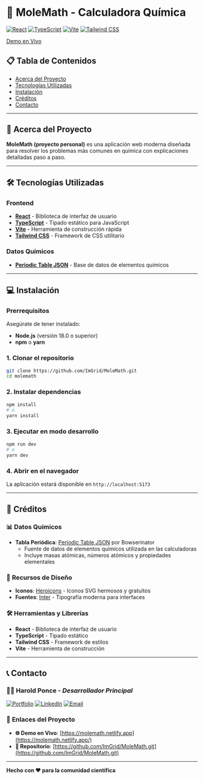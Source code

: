 # 🧪 MoleMath - Calculadora Química

[![React](https://img.shields.io/badge/React-20232A?style=for-the-badge&logo=react&logoColor=61DAFB)](https://reactjs.org/)
[![TypeScript](https://img.shields.io/badge/TypeScript-007ACC?style=for-the-badge&logo=typescript&logoColor=white)](https://www.typescriptlang.org/)
[![Vite](https://img.shields.io/badge/Vite-646CFF?style=for-the-badge&logo=vite&logoColor=white)](https://vitejs.dev/)
[![Tailwind CSS](https://img.shields.io/badge/Tailwind_CSS-38B2AC?style=for-the-badge&logo=tailwind-css&logoColor=white)](https://tailwindcss.com/)

[Demo en Vivo](https://molemath.netlify.app/)

## 📋 Tabla de Contenidos

- [Acerca del Proyecto](#-acerca-del-proyecto)
- [Tecnologías Utilizadas](#-tecnologías-utilizadas)
- [Instalación](#-instalación)
- [Créditos](#-créditos)
- [Contacto](#-contacto)

---

## 🎯 Acerca del Proyecto

**MoleMath (proyecto personal)** es una aplicación web moderna diseñada para resolver los problemas más comunes en química con explicaciones detalladas paso a paso.

---

## 🛠️ Tecnologías Utilizadas

### **Frontend**
- **[React](https://reactjs.org/)** - Biblioteca de interfaz de usuario
- **[TypeScript](https://www.typescriptlang.org/)** - Tipado estático para JavaScript
- **[Vite](https://vitejs.dev/)** - Herramienta de construcción rápida
- **[Tailwind CSS](https://tailwindcss.com/)** - Framework de CSS utilitario

### **Datos Químicos**
- **[Periodic Table JSON](https://github.com/Bowserinator/Periodic-Table-JSON)** - Base de datos de elementos químicos

---

## 💻 Instalación

### Prerrequisitos

Asegúrate de tener instalado:
- **Node.js** (versión 18.0 o superior)
- **npm** o **yarn**

### 1. Clonar el repositorio

```bash
git clone https://github.com/ImGrid/MoleMath.git
cd molemath
```

### 2. Instalar dependencias

```bash
npm install
# o
yarn install
```

### 3. Ejecutar en modo desarrollo

```bash
npm run dev
# o
yarn dev
```

### 4. Abrir en el navegador

La aplicación estará disponible en `http://localhost:5173`

---

## 🙏 Créditos

### 📊 **Datos Químicos**
- **Tabla Periódica**: [Periodic Table JSON](https://github.com/Bowserinator/Periodic-Table-JSON) por Bowserinator
  - Fuente de datos de elementos químicos utilizada en las calculadoras
  - Incluye masas atómicas, números atómicos y propiedades elementales

### 🎨 **Recursos de Diseño**
- **Iconos**: [Heroicons](https://heroicons.com/) - Iconos SVG hermosos y gratuitos
- **Fuentes**: [Inter](https://rsms.me/inter/) - Tipografía moderna para interfaces

### 🛠️ **Herramientas y Librerías**
- **React** - Biblioteca de interfaz de usuario
- **TypeScript** - Tipado estático
- **Tailwind CSS** - Framework de estilos
- **Vite** - Herramienta de construcción

---

## 📞 Contacto

### 👨‍💻 **Harold Ponce** - *Desarrollador Principal*

[![Portfolio](https://img.shields.io/badge/Portfolio-000000?style=for-the-badge&logo=About.me&logoColor=white)](https://imgrid.github.io/Harold-portafolio/)
[![LinkedIn](https://img.shields.io/badge/LinkedIn-0077B5?style=for-the-badge&logo=linkedin&logoColor=white)](https://www.linkedin.com/in/harold-ponce-234897285/)
[![Email](https://img.shields.io/badge/Email-D14836?style=for-the-badge&logo=gmail&logoColor=white)](mailto:poncehar0331@gmail.com)

### 🔗 **Enlaces del Proyecto**

- **🌐 Demo en Vivo**: [https://molemath.netlify.app](https://molemath.netlify.app/)
- **📁 Repositorio**: [https://github.com/ImGrid/MoleMath.git](https://github.com/ImGrid/MoleMath.git)

---

**Hecho con ❤️ para la comunidad científica**
